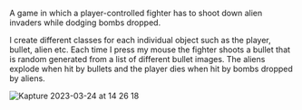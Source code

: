 A game in which a player-controlled fighter has to shoot down alien invaders while dodging bombs dropped.

I create different classes for each individual object such as the player, bullet, alien etc. Each time I press my mouse the fighter shoots a bullet that is random generated from a list of different bullet images. The aliens explode when hit by bullets and the player dies when hit by bombs dropped by aliens.

![Kapture 2023-03-24 at 14 26 18](https://user-images.githubusercontent.com/112631548/227553652-bc96d589-f578-4fee-b940-3d271a286ca3.gif)
